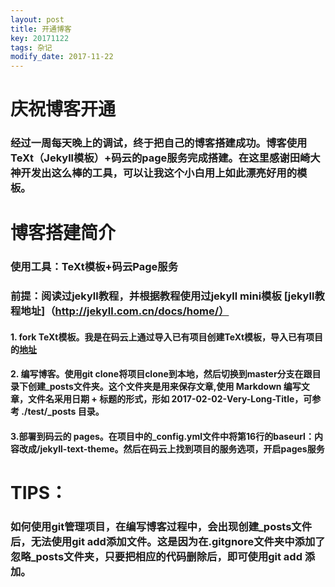 ```yaml
---
layout: post
title: 开通博客
key: 20171122
tags: 杂记
modify_date: 2017-11-22
---
```

# 庆祝博客开通
### 经过一周每天晚上的调试，终于把自己的博客搭建成功。博客使用TeXt（Jekyll模板）+码云的page服务完成搭建。在这里感谢田崎大神开发出这么棒的工具，可以让我这个小白用上如此漂亮好用的模板。

# 博客搭建简介
### 使用工具：TeXt模板+码云Page服务
### 前提：阅读过jekyll教程，并根据教程使用过jekyll mini模板 [**jekyll教程地址**]（http://jekyll.com.cn/docs/home/）
#### 1. fork TeXt模板。我是在码云上通过导入已有项目创建TeXt模板，导入已有项目的[**地址**](https://github.com/kitian616/jekyll-TeXt-theme.git)
#### 2. 编写博客。使用git clone将项目clone到本地，然后切换到master分支在跟目录下创建_posts文件夹。这个文件夹是用来保存文章,使用 Markdown 编写文章，文件名采用日期 + 标题的形式，形如 2017-02-02-Very-Long-Title，可参考 ./test/_posts 目录。

#### 3.部署到码云的 pages。在项目中的_config.yml文件中将第16行的baseurl：内容改成/jekyll-text-theme。然后在码云上找到项目的服务选项，开启pages服务
# TIPS：
### 如何使用git管理项目，在编写博客过程中，会出现创建_posts文件后，无法使用git add添加文件。这是因为在.gitgnore文件夹中添加了忽略_posts文件夹，只要把相应的代码删除后，即可使用git add 添加。